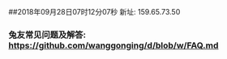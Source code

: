##2018年09月28日07时12分07秒 新址: 159.65.73.50
### 兔友常见问题及解答: https://github.com/wanggonging/d/blob/w/FAQ.md
